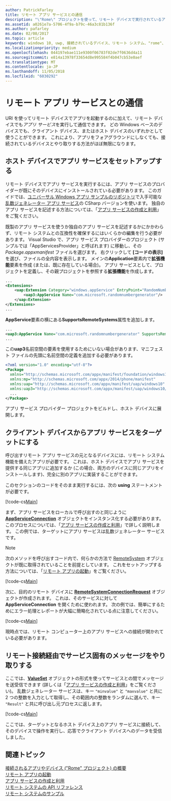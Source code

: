 ```yaml
---
author: PatrickFarley
title: リモート アプリ サービスとの通信
description: "\"Rome\" プロジェクトを使って、リモート デバイスで実行されているアプリ サービスとメッセージをやり取りします。"
ms.assetid: a0261e7a-5706-4f9a-b79c-46a3c81b136f
ms.author: pafarley
ms.date: 02/08/2017
ms.topic: article
keywords: windows 10, uwp, 接続されているデバイス、リモート システム、"rome"、"rome"プロジェクト、バック グラウンド タスク、アプリ サービス
ms.localizationpriority: medium
ms.openlocfilehash: 044197ebae111e9300f06783f02de7f0636d4a11
ms.sourcegitcommit: e814a13978f33654d8e995584f4b047cb53e0aef
ms.translationtype: MT
ms.contentlocale: ja-JP
ms.lasthandoff: 11/05/2018
ms.locfileid: "6030292"
---
```

# <a name="communicate-with-a-remote-app-service"></a>リモート アプリ サービスとの通信

URI を使ってリモート デバイスでアプリを起動するのに加えて、リモート デバイスでも*アプリ サービス*を実行して通信できます。 どの Windows ベースのデバイスでも、クライアント デバイス、またはホスト デバイスのいずれかとして使うことができます。 これにより、アプリをフォアグラウンドにしなくても、接続されているデバイスとやり取りする方法がほぼ無限になります。

## <a name="set-up-the-app-service-on-the-host-device"></a>ホスト デバイスでアプリ サービスをセットアップする
リモート デバイスでアプリ サービスを実行するには、アプリ サービスのプロバイダーが既にそのデバイスにインストールされている必要があります。 このガイドでは、[ユニバーサル Windows アプリ サンプルのリポジトリ](https://github.com/Microsoft/Windows-universal-samples/tree/master/Samples/AppServices)で入手可能な[乱数ジェネレーター アプリ サービス](https://github.com/Microsoft/Windows-universal-samples/tree/master/Samples/AppServices)の CSharp バージョンを使います。 独自のアプリ サービスを記述する方法については、「[アプリ サービスの作成と利用](how-to-create-and-consume-an-app-service.md)」をご覧ください。

既製のアプリ サービスを使うか独自のアプリ サービスを記述するかにかかわらず、リモート システムとの互換性を確保するにはいくらかの編集を行う必要があります。 Visual Studio で、アプリ サービス プロバイダーのプロジェクト (サンプルでは「AppServicesProvider」と呼ばれます) に移動し、その _Package.appxmanifest_ ファイルを選びます。 右クリックして **[コードの表示]** を選び、ファイルの全内容を表示します。 メインの**Application**要素内で**拡張機能**要素を作成 (または、既に存在している場合)。 アプリ サービスとして、プロジェクトを定義し、その親プロジェクトを参照する**拡張機能**を作成します。

``` xml
...
<Extensions>
    <uap:Extension Category="windows.appService" EntryPoint="RandomNumberService.RandomNumberGeneratorTask">
        <uap3:AppService Name="com.microsoft.randomnumbergenerator"/>
    </uap:Extension>
</Extensions>
...
```

**AppService**要素の横にある**SupportsRemoteSystems**属性を追加します。

``` xml
...
<uap3:AppService Name="com.microsoft.randomnumbergenerator" SupportsRemoteSystems="true"/>
...
```

この**uap3**名前空間の要素を使用するためにいない場合があります、マニフェスト ファイルの先頭に名前空間の定義を追加する必要があります。

```xml
<?xml version="1.0" encoding="utf-8"?>
<Package
  xmlns="http://schemas.microsoft.com/appx/manifest/foundation/windows10"
  xmlns:mp="http://schemas.microsoft.com/appx/2014/phone/manifest"
  xmlns:uap="http://schemas.microsoft.com/appx/manifest/uap/windows10"
  xmlns:uap3="http://schemas.microsoft.com/appx/manifest/uap/windows10/3">
  ...
</Package>
```

アプリ サービス プロバイダー プロジェクトをビルドし、ホスト デバイスに展開します。

## <a name="target-the-app-service-from-the-client-device"></a>クライアント デバイスからアプリ サービスをターゲットにする
呼び出すリモート アプリ サービスの元となるデバイスには、リモート システム機能を備えたアプリが必要です。 これは、ホスト デバイスでアプリ サービスを提供する同じアプリに追加するか (この場合、両方のデバイスに同じアプリをインストールします)、完全に別のアプリに実装することができます。

このセクションのコードをそのまま実行するには、次の **using** ステートメントが必要です。

[!code-cs[Main](./code/RemoteAppService/MainPage.xaml.cs#SnippetUsings)]


まず、アプリ サービスをローカルで呼び出すのと同じように [**AppServiceConnection**](https://msdn.microsoft.com/library/windows/apps/Windows.ApplicationModel.AppService.AppServiceConnection) オブジェクトをインスタンス化する必要があります。 このプロセスについては、「[アプリ サービスの作成と利用](how-to-create-and-consume-an-app-service.md)」で詳しく説明します。 この例では、ターゲットにアプリ サービスは乱数ジェネレーター サービスです。

> [!NOTE]
> 次のメソッドを呼び出すコード内で、何らかの方法で [RemoteSystem](https://msdn.microsoft.com/library/windows/apps/Windows.System.RemoteSystems.RemoteSystem) オブジェクトが既に取得されていることを前提としています。 これをセットアップする方法については、「[リモート アプリの起動](launch-a-remote-app.md)」をご覧ください。

[!code-cs[Main](./code/RemoteAppService/MainPage.xaml.cs#SnippetAppService)]

次に、目的のリモート デバイスに [**RemoteSystemConnectionRequest**](https://msdn.microsoft.com/library/windows/apps/Windows.System.RemoteSystems.RemoteSystemConnectionRequest) オブジェクトが作成されます。 これは、そのサービスに対して **AppServiceConnection** を開くために使われます。 次の例では、簡単にするためにエラー処理とレポートが大幅に簡略化されている点に注意してください。

[!code-cs[Main](./code/RemoteAppService/MainPage.xaml.cs#SnippetRemoteConnection)]

現時点では、リモート コンピューター上のアプリ サービスへの接続が開かれている必要があります。

## <a name="exchange-service-specific-messages-over-the-remote-connection"></a>リモート接続経由でサービス固有のメッセージをやり取りする

ここでは、[**ValueSet**](https://msdn.microsoft.com/library/windows/apps/windows.foundation.collections.valueset) オブジェクトの形式を使ってサービスとの間でメッセージを送受信できます (詳しくは「[アプリ サービスの作成と利用](how-to-create-and-consume-an-app-service.md)」をご覧ください)。 乱数ジェネレーター サービスは、キー `"minvalue"` と `"maxvalue"` と共に 2 つの整数を入力として取得し、その範囲内の整数をランダムに選んで、キー `"Result"` と共に呼び出し元プロセスに返します。

[!code-cs[Main](./code/RemoteAppService/MainPage.xaml.cs#SnippetSendMessage)]

ここでは、ターゲットとなるホスト デバイス上のアプリ サービスに接続して、そのデバイスで操作を実行し、応答でクライアント デバイスへのデータを受信しました。

## <a name="related-topics"></a>関連トピック

[接続されるアプリやデバイス ("Rome" プロジェクト) の概要](connected-apps-and-devices.md)  
[リモート アプリの起動](launch-a-remote-app.md)  
[アプリ サービスの作成と利用](how-to-create-and-consume-an-app-service.md)  
[リモート システムの API リファレンス](https://msdn.microsoft.com/library/windows/apps/Windows.System.RemoteSystems)  
[リモート システムのサンプル](https://github.com/Microsoft/Windows-universal-samples/tree/dev/Samples/RemoteSystems)
